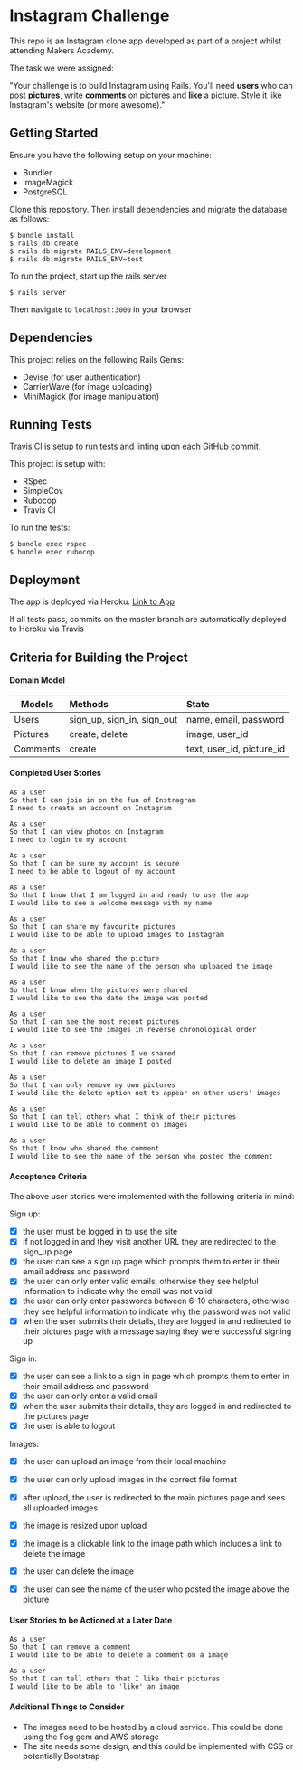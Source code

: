 Instagram Challenge
===================

This repo is an Instagram clone app developed as part of a project whilst attending Makers Academy.

The task we were assigned:

"Your challenge is to build Instagram using Rails. You'll need **users** who can post **pictures**, write **comments** on pictures and **like** a picture. Style it like Instagram's website (or more awesome)."

## Getting Started

Ensure you have the following setup on your machine:
- Bundler
- ImageMagick
- PostgreSQL

Clone this repository. Then install dependencies and migrate the database as follows:

```
$ bundle install
$ rails db:create
$ rails db:migrate RAILS_ENV=development
$ rails db:migrate RAILS_ENV=test
```
To run the project, start up the rails server
```
$ rails server
```
Then navigate to `localhost:3000` in your browser


## Dependencies

This project relies on the following Rails Gems:

- Devise (for user authentication)
- CarrierWave (for image uploading)
- MiniMagick (for image manipulation)


## Running Tests

Travis CI is setup to run tests and linting upon each GitHub commit.

This project is setup with:
- RSpec
- SimpleCov
- Rubocop
- Travis CI

To run the tests:
```
$ bundle exec rspec
$ bundle exec rubocop
```

## Deployment

The app is deployed via Heroku. [Link to App](https://instagram-challenge-lw.herokuapp.com/)

If all tests pass, commits on the master branch are automatically deployed to Heroku via Travis

## Criteria for Building the Project

#### Domain Model

| Models        | Methods                     | State  |
| ------------- |:-------------              | :-----|
| Users         | sign_up, sign_in, sign_out  | name, email, password |
| Pictures      | create, delete                       | image, user_id   |
| Comments | create | text, user_id, picture_id |

#### Completed User Stories

```
As a user
So that I can join in on the fun of Instragram
I need to create an account on Instagram

As a user
So that I can view photos on Instagram
I need to login to my account

As a user
So that I can be sure my account is secure
I need to be able to logout of my account

As a user
So that I know that I am logged in and ready to use the app
I would like to see a welcome message with my name

As a user
So that I can share my favourite pictures
I would like to be able to upload images to Instagram

As a user
So that I know who shared the picture
I would like to see the name of the person who uploaded the image

As a user
So that I know when the pictures were shared
I would like to see the date the image was posted

As a user
So that I can see the most recent pictures
I would like to see the images in reverse chronological order

As a user
So that I can remove pictures I've shared
I would like to delete an image I posted

As a user
So that I can only remove my own pictures
I would like the delete option not to appear on other users' images

As a user
So that I can tell others what I think of their pictures
I would like to be able to comment on images

As a user
So that I know who shared the comment
I would like to see the name of the person who posted the comment
```

#### Acceptence Criteria

The above user stories were implemented with the following criteria in mind:

Sign up:
- [x]  the user must be logged in to use the site
- [x]  if not logged in and they visit another URL they are redirected to the sign_up page
- [x]  the user can see a sign up page which prompts them to enter in their email address and password
- [x]  the user can only enter valid emails, otherwise they see helpful information to indicate why the email was not valid
- [x]  the user can only enter passwords between 6-10 characters, otherwise they see helpful information to indicate why the password was not valid
- [x]  when the user submits their details, they are logged in and redirected to their pictures page with a message saying they were successful signing up

Sign in:
- [x]  the user can see a link to a sign in page which prompts them to enter in their email address and password
- [x]  the user can only enter a valid email
- [x]  when the user submits their details, they are logged in and redirected to the pictures page
- [x]  the user is able to logout

Images:
- [x]  the user can upload an image from their local machine
- [x]  the user can only upload images in the correct file format
- [x]  after upload, the user is redirected to the main pictures page and sees all uploaded images
- [x]  the image is resized upon upload
- [x]  the image is a clickable link to the image path which includes a link to delete the image
- [x]  the user can delete the image
- [x]  the user can see the name of the user who posted the image above the picture


#### User Stories to be Actioned at a Later Date

```
As a user
So that I can remove a comment
I would like to be able to delete a comment on a image

As a user
So that I can tell others that I like their pictures
I would like to be able to 'like' an image
```

#### Additional Things to Consider
- The images need to be hosted by a cloud service. This could be done using the Fog gem and AWS storage
- The site needs some design, and this could be implemented with CSS or potentially Bootstrap
